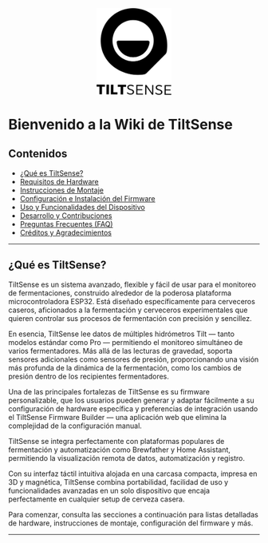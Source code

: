 <div align="center">
  <img src="assets/logo-text.svg" alt="TiltSense" width="150" />
</div>

# Bienvenido a la Wiki de TiltSense

## Contenidos

- [¿Qué es TiltSense?](#qué-es-tiltsense)
- [Requisitos de Hardware](Hardware.md)
- [Instrucciones de Montaje](Assembly.md)
- [Configuración e Instalación del Firmware](Firmware-Setup.md)
- [Uso y Funcionalidades del Dispositivo](Usage.md)
- [Desarrollo y Contribuciones](Development.md)
- [Preguntas Frecuentes (FAQ)](FAQ.md)
- [Créditos y Agradecimientos](Credits.md)

---

## ¿Qué es TiltSense?

TiltSense es un sistema avanzado, flexible y fácil de usar para el monitoreo de fermentaciones, construido alrededor de la poderosa plataforma microcontroladora ESP32. Está diseñado específicamente para cerveceros caseros, aficionados a la fermentación y cerveceros experimentales que quieren controlar sus procesos de fermentación con precisión y sencillez.

En esencia, TiltSense lee datos de múltiples hidrómetros Tilt — tanto modelos estándar como Pro — permitiendo el monitoreo simultáneo de varios fermentadores. Más allá de las lecturas de gravedad, soporta sensores adicionales como sensores de presión, proporcionando una visión más profunda de la dinámica de la fermentación, como los cambios de presión dentro de los recipientes fermentadores.

Una de las principales fortalezas de TiltSense es su firmware personalizable, que los usuarios pueden generar y adaptar fácilmente a su configuración de hardware específica y preferencias de integración usando el TiltSense Firmware Builder — una aplicación web que elimina la complejidad de la configuración manual.

TiltSense se integra perfectamente con plataformas populares de fermentación y automatización como Brewfather y Home Assistant, permitiendo la visualización remota de datos, automatización y registro.

Con su interfaz táctil intuitiva alojada en una carcasa compacta, impresa en 3D y magnética, TiltSense combina portabilidad, facilidad de uso y funcionalidades avanzadas en un solo dispositivo que encaja perfectamente en cualquier setup de cerveza casera.

Para comenzar, consulta las secciones a continuación para listas detalladas de hardware, instrucciones de montaje, configuración del firmware y más.

---
